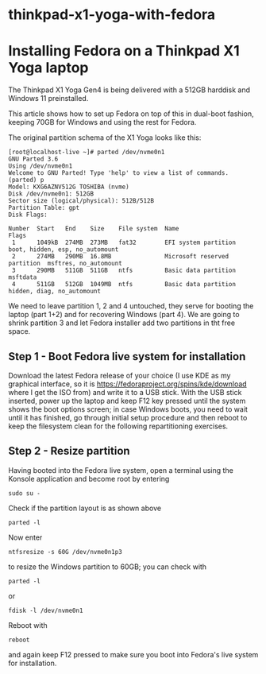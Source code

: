 # thinkpad-x1-yoga-with-fedora
Installing Fedora on a Thinkpad X1 Yoga laptop
==============================================

The Thinkpad X1 Yoga Gen4 is being delivered with a 512GB harddisk and Windows 11 preinstalled.

This article shows how to set up Fedora on top of this in dual-boot fashion, keeping 70GB for Windows and using the rest for Fedora.

The original partition schema of the X1 Yoga looks like this:
```
[root@localhost-live ~]# parted /dev/nvme0n1
GNU Parted 3.6
Using /dev/nvme0n1
Welcome to GNU Parted! Type 'help' to view a list of commands.
(parted) p                                                                
Model: KXG6AZNV512G TOSHIBA (nvme)
Disk /dev/nvme0n1: 512GB
Sector size (logical/physical): 512B/512B
Partition Table: gpt
Disk Flags: 

Number  Start   End    Size    File system  Name                          Flags
 1      1049kB  274MB  273MB   fat32        EFI system partition          boot, hidden, esp, no_automount
 2      274MB   290MB  16.8MB               Microsoft reserved partition  msftres, no_automount
 3      290MB   511GB  511GB   ntfs         Basic data partition          msftdata
 4      511GB   512GB  1049MB  ntfs         Basic data partition          hidden, diag, no_automount
```

We need to leave partition 1, 2 and 4 untouched, they serve for booting the laptop (part 1+2) and for recovering Windows (part 4). We are going to shrink partition 3 and let Fedora installer add two partitions in tht free space.

Step 1 - Boot Fedora live system for installation
-------------------------------------------------
Download the latest Fedora release of your choice (I use KDE as my graphical interface, so it is https://fedoraproject.org/spins/kde/download where I get the ISO from) and write it to a USB stick.
With the USB stick inserted, power up the laptop and keep F12 key pressed until the system shows the boot options screen; in case Windows boots, you need to wait until it has finished, go through initial setup procedure and then reboot to keep the filesystem clean for the following repartitioning exercises.

Step 2 - Resize partition
-------------------------
Having booted into the Fedora live system, open a terminal using the Konsole application and become root by entering
```
sudo su -
```

Check if the partition layout is as shown above
```
parted -l
```

Now enter
```
ntfsresize -s 60G /dev/nvme0n1p3
```
to resize the Windows partition to 60GB; you can check with
```
parted -l
```
or
```
fdisk -l /dev/nvme0n1
```

Reboot with
```
reboot
```
and again keep F12 pressed to make sure you boot into Fedora's live system for installation.
